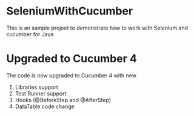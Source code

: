 # SeleniumWithCucumber
This is an sample project to demonstrate how to work with Selenium and cucumber for Java

# Upgraded to Cucumber 4
The code is now upgraded to Cucumber 4 with new

1. Libraries support
2. Test Runner support
3. Hooks (@BeforeStep and @AfterStep)
4. DataTable code change

